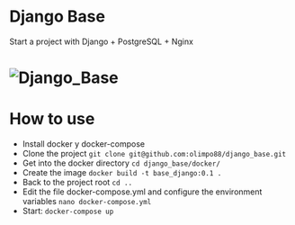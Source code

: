 # Django Base
Start a project with Django + PostgreSQL + Nginx

# ![Django_Base](https://i.imgur.com/FfRsX1L.jpg)

# How to use
- Install docker y docker-compose
- Clone the project ```git clone git@github.com:olimpo88/django_base.git```
- Get into the docker directory ```cd django_base/docker/```
- Create the image ```docker build -t base_django:0.1 .```
- Back to the project root ```cd ..```
- Edit the file docker-compose.yml and configure the environment variables ```nano docker-compose.yml```
- Start: ```docker-compose up```


